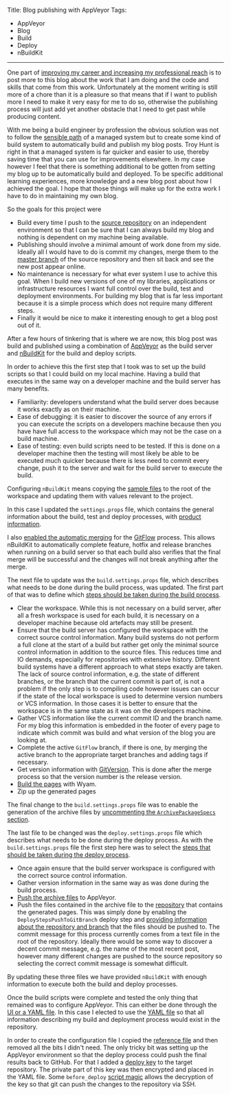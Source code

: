 Title: Blog publishing with AppVeyor
Tags:
  - AppVeyor
  - Blog
  - Build
  - Deploy
  - nBuildKit
---

One part of [improving my career and increasing my professional reach](/posts/Goals-for-2017) is to
post more to this blog about the work that I am doing and the code and skills that come from this
work. Unfortunately at the moment writing is still more of a chore than it is a pleasure so that
means that if I want to publish more I need to make it very easy for me to do so, otherwise the publishing
process will just add yet another obstacle that I need to get past while producing content.

With me being a build engineer by profession the obvious solution was not to follow the
[sensible path](https://www.troyhunt.com/its-a-new-blog/) of a managed system but to create some
kind of build system to automatically build and publish my blog posts. Troy Hunt is right in
that a managed system is far quicker and easier to use, thereby saving time that you can use for
improvements elsewhere. In my case however I feel that there is something additional to be gotten from
setting my blog up to be automatically build and deployed. To be specific additional learning experiences,
 more knowledge and a new blog post about how I achieved the goal. I hope that those things will
make up for the extra work I have to do in maintaining my own blog.

So the goals for this project were

- Build every time I push to the [source repository](https://github.com/pvandervelde/mindvortex) on
  an independent environment so that I can be sure that I can always build my blog and nothing is
  dependent on my machine being available.
- Publishing should involve a minimal amount of work done from my side. Ideally all I would have to
  do is commit my changes, merge them to the [master branch](https://github.com/pvandervelde/mindvortex)
  of the source repository and then sit back and see the new post appear online.
- No maintenance is necessary for what ever system I use to achive this goal. When I build new versions
  of one of my libraries, applications or infrastructure resources I want full control over the
  build, test and deployment environments. For building my blog that is far less important because
  it is a simple process which does not require many different steps.
- Finally it would be nice to make it interesting enough to get a blog post out of it.

After a few hours of tinkering that is where we are now, this blog post was build and published
using a combination of [AppVeyor](https://www.appveyor.com/) as the build server and
[nBuildKit](/projects/nBuildKit) for the build and deploy scripts.

In order to achieve this the first step that I took was to set up the build scripts so that I could
build on my local machine. Having a build that executes in the same way on a developer machine
and the build server has many benefits.

- Familiarity: developers understand what the build server does because it works exactly as on their
  machine.
- Ease of debugging: it is easier to discover the source of any errors if you can execute the scripts
  on a developers machine because then you have have full access to the workspace which may not be
  the case on a build machine.
- Ease of testing: even build scripts need to be tested. If this is done on a developer machine then
  the testing will most likely be able to be executed much quicker because there is less need to
  commit every change, push it to the server and wait for the build server to execute the build.

Configuring `nBuildKit` means copying the [sample files](https://github.com/nbuildkit/nBuildKit.MsBuild/tree/master/src/samples)
to the root of the workspace and updating them with values relevant to the project.

In this case I updated the `settings.props` file, which contains the general information about the
build, test and deploy processes, with [product information](https://gist.github.com/pvandervelde/88aa8f644148b4cdb9fa909fe3ff8f69).

I also [enabled the automatic merging](https://gist.github.com/pvandervelde/9853b15889ccf67bafa5fa2e93594ca2)
for the [GitFlow](https://nvie.com/posts/a-successful-git-branching-model/) process. This allows
nBuildKit to automatically complete feature, hotfix and release branches when running on a build
server so that each build also verifies that the final merge will be successful and the changes will
not break anything after the merge.

The next file to update was the `build.settings.props` file, which describes what needs to be done
during the build process, was updated. The first part of that was to define which [steps should be
taken during the build process](https://gist.github.com/pvandervelde/015611f5355b07e1b3246ae81bf2ea0a).

- Clear the workspace. While this is not necessary on a build server, after all a fresh workspace
  is used for each build, it is necessary on a developer machine because old artefacts may still
  be present.
- Ensure that the build server has configured the workspace with the correct source control information.
  Many build systems do not perform a full clone at the start of a build but rather get only the
  minimal source control information in addition to the source files. This reduces time and IO
  demands, especially for repositories with extensive history. Different build systems have a
  different approach to what steps exactly are taken. The lack of source control information, e.g.
  the state of different branches, or the branch that the current commit is part of, is not a
  problem if the only step is to compiling code however issues can occur if the state of the local
  workspace is used to determine version numbers or VCS information. In those cases it is better to
  ensure that the workspace is in the same state as it was on the developers machine.
- Gather VCS information like the current commit ID and the branch name. For my blog this information
  is embedded in the footer of every page to indicate which commit was build and what version
  of the blog you are looking at.
- Complete the active `GitFlow` branch, if there is one, by merging the active branch to the
  appropriate target branches and adding tags if necessary.
- Get version information with [GitVersion](https://github.com/GitTools/GitVersion). This
  is done after the merge process so that the version number is the release version.
- [Build the pages](https://gist.github.com/pvandervelde/813a19ff4861470ba03591a5ecc4b910) with Wyam.
- Zip up the generated pages

The final change to the `build.settings.props` file was to enable the generation of the archive
files by [uncommenting the `ArchivePackageSpecs` section](https://gist.github.com/pvandervelde/d1ec2c78fc560bd20ef1ef7a375eee30).

The last file to be changed was the `deploy.settings.props` file which describes what needs to be
done during the deploy process. As with the `build.settings.props` file the first step here was
to select the [steps that should be taken during the deploy process](https://gist.github.com/pvandervelde/8ee5a1dc96d0835bb8b3aa6354896ba7).

- Once again ensure that the build server workspace is configured with the correct source control
  information.
- Gather version information in the same way as was done during the build process.
- [Push the archive files](https://gist.github.com/pvandervelde/c6490e33fd73d0f7afc15677a4bf2e8b)
  to AppVeyor.
- Push the files contained in the archive file to the [repository](https://github.com/pvandervelde/pvandervelde.github.io)
  that contains the generated pages. This was simply done by enabling the `DeployStepsPushToGitBranch`
  deploy step and [providing information about the repository and branch](https://gist.github.com/pvandervelde/9a2dd811faf4d0e56ef3b5069d2e7d3c)
  that the files should be pushed to. The commit message for this process currently comes from a text
  file in the root of the repository. Ideally there would be some way to discover a decent commit
  message, e.g. the name of the most recent post, however many different changes are pushed to the
  source repository so selecting the correct commit message is somewhat difficult.

By updating these three files we have provided `nBuildKit` with enough information to execute both
the build and deploy processes.

Once the build scripts were complete and tested the only thing that remained was to configure
AppVeyor. This can either be done through the [UI or a YAML file](https://www.appveyor.com/docs/build-configuration/).
In this case I elected to use the [YAML file](https://gist.github.com/pvandervelde/4171a3b81776132e2800a3f9b802fa43)
so that all information describing my build and deployment process would exist in the repository.

In order to create the configuration file I copied the [reference file](https://www.appveyor.com/docs/appveyor-yml/)
and then removed all the bits I didn't need. The only tricky bit was setting up the AppVeyor
environment so that the deploy process could push the final results back to GitHub. For that I
added a [deploy key](https://github.com/blog/2024-read-only-deploy-keys) to the target repository.
The private part of this key was then encrypted and placed in the YAML file. Some `before_deploy`
[script magic](https://www.appveyor.com/docs/how-to/private-git-sub-modules/) allows the decryption
of the key so that git can push the changes to the repository via SSH.
